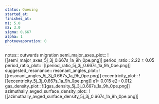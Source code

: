 ```yaml
---
status: Queuing
started_at:
finishes_at:
m1: 5.0
m2: 3.0
sigma: 0.667
alpha: 1
photoevaporation: 0
---
```


notes:: outwards migration
semi_major_axes_plot:: ![[semi_major_axes_5j_3j_0.667s_1a_9h_0pe.png]]
period_ratio:: 2.22 ± 0.05
period_ratio_plot:: ![[period_ratio_5j_3j_0.667s_1a_9h_0pe.png]]
suggested_resonance:: 
resonant_angles_plot:: ![[resonant_angles_5j_3j_0.667s_1a_9h_0pe.png]]
eccentricity_plot:: ![[eccentricity_5j_3j_0.667s_1a_9h_0pe.png]]
e1:: 0.015
e2:: 0.012
gas_density_plot:: ![[gas_density_5j_3j_0.667s_1a_9h_0pe.png]]
azimuthally_avged_surface_density_plot:: ![[azimuthally_avged_surface_density_5j_3j_0.667s_1a_9h_0pe.png]]
